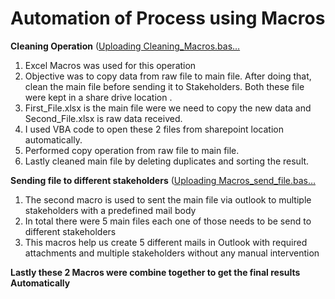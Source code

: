 # Automation of Process using Macros

**Cleaning Operation** ([Uploading Cleaning_Macros.bas…]()

1) Excel Macros was used for this operation
2) Objective was to copy data from raw file to main file. After doing that, clean the main file before sending it to Stakeholders. Both these file were kept in a share drive location . 
3) First_File.xlsx is the main file were we need to copy the new data and Second_File.xlsx is raw data received.
4) I used VBA code to open these 2 files from sharepoint location automatically.
5) Performed copy operation from raw file to main file.
6) Lastly cleaned main file by deleting duplicates and sorting the result.

**Sending file to different stakeholders** ([Uploading Macros_send_file.bas…]()

1) The second macro is used to sent the main file via outlook to multiple stakeholders with a predefined mail body
2) In total there were 5 main files each one of those needs to be send to different stakeholders
3) This macros help us create 5 different mails in Outlook with required attachments and multiple stakeholders without any manual intervention

**Lastly these 2 Macros were combine together to get the final results Automatically**



